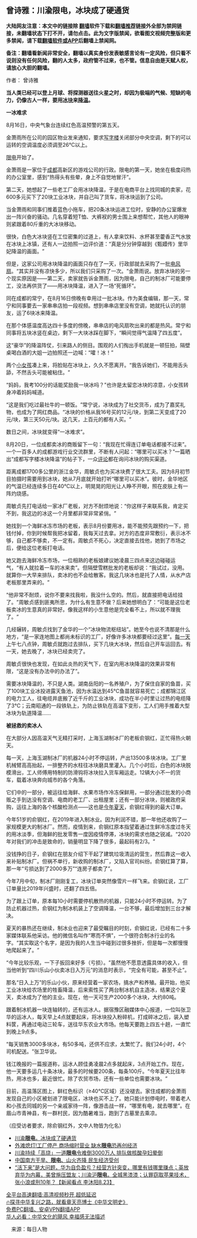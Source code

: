  <!-- 面包屑导航 --> <h2>曾诗雅：川渝限电，冰块成了硬通货</h2> <p class="notice"><b>大陆网友注意：本文中的链接除 <a href="https://github.com/bannedbook/fanqiang" >翻墙</a>软件下载和<a href="https://github.com/killgcd/justmysocks/blob/master/README.md">翻墙推荐</a>链接外全部为禁网链接，未翻墙状态下打不开，请勿点击。此为文字版禁闻，欲看图文视频完整版和更多禁闻，请下载<a href="https://github.com/bannedbook/fanqiang">翻墙软件或APP</a>后翻墙上禁闻网。</p><p>备注：翻墙看新闻非常安全，翻墙以真实身份发表敏感言论有一定风险，但只看不说则没有任何风险，翻的人太多，政府管不过来，也不管。信息自由是天赋人权，请放心大胆的翻墙。</b></p>  <div class="entry"> <p>作者： 曾诗雅</p> <p><strong>当人类已经可以登上月球、将探测器送往火星之时，却因为极端的气候、短缺的电力，仍像古人一样，要用<a href="https://www.bannedbook.org/bnews/tag/%E5%86%B0%E5%9D%97/" class="st_tag internal_tag" rel="tag" title="标签 冰块 下的日志">冰块</a>来<a href="https://www.bannedbook.org/bnews/tag/%E9%99%8D%E6%B8%A9/" class="st_tag internal_tag" rel="tag" title="标签 降温 下的日志">降温</a></strong><strong>。</strong></p> <p><strong>一冰难求</strong></p> <p>8月16日，中央气象台连续红色高温预警的第五天。</p> <p>金萧雨所在公司的园区物业发来通知，要求<a href="https://www.bannedbook.org/bnews/tag/%E5%86%99%E5%AD%97%E6%A5%BC/" class="st_tag internal_tag" rel="tag" title="标签 写字楼 下的日志">写字楼</a>关闭部分中央空调，剩下的可以运转的空调温度必须调至26℃以上。</p> <p><a href="https://www.bannedbook.org/bnews/tag/%E9%99%90%E7%94%B5/" class="st_tag internal_tag" rel="tag" title="标签 限电 下的日志">限电</a>开始了。</p> <p>金萧雨是一家位于<a href="https://www.bannedbook.org/bnews/tag/%e6%88%90%e9%83%bd/" class="st_tag internal_tag" rel="tag" title="标签 成都 下的日志">成都</a>高新区的游戏公司的行政。限电的第一天，她坐在极度闷热的办公室里，感到‌‌“热得头有些晕，身上不自觉地冒汗‌‌”。</p> <p>第二天，她想起了一些老工厂会用冰块降温，于是在电商平台上找同城的卖家，花600多元买下了20块工业冰块，并自己叫了货车，将冰块运到了公司。</p> <p>当金萧雨和同事们推着蓝色小拖车，把20条冰块运进工位时，安静的办公室爆发出一阵兴奋的骚动。几名穿着短T恤、大裤衩的男士围上来想帮忙，其他人的眼神则紧跟着80斤重的大冰块移动。</p> <p>很快，白色大冰块竖在工位密集的过道上，有人拿来饮料、水杯甚至藿香正气水放在冰块上冰镇，还有人一边拍照一边评价道：‌‌“真是分分钟穿越到《甄嬛传》里华妃降温的画面。‌‌”</p> <p>但是，这家公司用冰块降温的画面只存在了一天，行政部就去采购了一批<a href="https://www.bannedbook.org/bnews/tag/%E7%94%B5%E9%A3%8E%E6%89%87/" class="st_tag internal_tag" rel="tag" title="标签 电风扇 下的日志">电风扇</a>。‌‌“其实并没有凉快多少，所以我们只采购了一次。‌‌”金萧雨说。放弃冰块的另一个现实原因是——第二天，卖家就告诉金萧雨，因为限电，自己的制冰厂可能要停工，没法再供货了——用冰块降温，进入了一场‌‌“死循环‌‌”。</p>  <p>同在成都的常宁，在8月16日傍晚有幸用过一批冰块。作为美食编辑，那一天，常宁和同事要去一家串串店拍一段视频。想到串串店里没有空调，她就托认识的朋友，运了6块冰来降温。</p> <p>在那个体感温度高达四十多度的傍晚，串串店的电风扇吹出来的都是热风。常宁和同事将五块冰竖在桌边，剩下一大块冰踩在脚下，‌‌“瞬间觉得气温降了四五度‌‌”。</p> <p>这‌‌“豪华‌‌”的降温阵仗，引来路人的侧目。围观的人们掏出手机就是一顿狂拍，隔壁桌喝白酒的大姐一边拍照还一边喊：‌‌“嚯！冰！‌‌”</p> <p>两个<a href="https://www.bannedbook.org/bnews/tag/%E5%B0%8F%E5%A5%B3%E5%AD%A9/" class="st_tag internal_tag" rel="tag" title="标签 小女孩 下的日志">小女孩</a>凑上来，将脸贴在冰块上，久久不愿离开。‌‌“我告诉她们，不能用舌头舔，不然舌头可能被粘住。‌‌”</p> <p>‌‌“妈妈，我考100分的话能奖励我一块冰吗？‌‌”也许是太留恋冰块的凉意，小女孩转身冲着妈妈喊道。</p> <p>‌‌“这是我们吃过最社牛的一顿饭。‌‌”常宁说，冰块成为了社交货币，成为了嘉奖礼物，也成为了网红商品。‌‌“冰块的价格从我16号买的12元/块，到第二天变成了20元/块，第三天50元/块。这几天，上百元的都有人买。‌‌”</p> <p>数日之间，冰块就变得‌‌“一冰难求‌‌”。</p> <p>8月20日，一位成都卖冰的商贩留下一句：‌‌“我现在忙得连订单电话都接不过来‌‌”。一个一百多人的成都游戏行业交流群里，不断有人问起：‌‌“哪里可以买冰？‌‌”一篇晒出‌‌“成都写字楼冰块降温‌‌”的帖子下，一众<span class='wp_keywordlink_affiliate'><a href="https://www.bannedbook.org/bnews/comments/" title="新闻评论" target="_blank">评论</a></span>都在询问冰块的购买渠道。</p> <p>距离成都1700多公里的浙江金华，周敏贞也为买冰块费了很大工夫。因为8月初节目拍摄时需要用到冰块，她从7月底就开始打听‌‌“哪里可以买冰‌‌”。彼时，金华地区的气温已经连续多日在40℃以上，明晃晃的阳光让人睁不开眼，照在皮肤上有一阵灼烧感。</p> <p>周敏贞先打电话给一家冰厂老板，对方不耐烦地说：‌‌“你这样子来联系我，肯定买不到，我这边的冰这一个月里都非常非常紧俏。‌‌”</p> <p>她找到一个海鲜冰冻市场的老板，表示8月份要用冰，能不能预先跟预约一下，把钱付掉，你到时候帮我把冰留着，我每天过去拿。对方的态度非常敷衍，表示冰不够，自己都不够卖，不一定有。周敏贞不死心，决定直接去找他，她到了市场之后，便给这位老板打电话。</p>  <p>她又跑去海鲜冷冻市场，一位相熟的老板娘建议她凌晨三四点来这边碰碰运气，‌‌“有人就拉着一车的冰来卖‌‌”。但隔壁雪糕批发的老板却说：‌‌“我试过，没用。就算你一大早来排队，卖冰的也不会给散客。我这几块冰也是托了人情，从水产店老板那里弄来的。‌‌”</p> <p>‌‌“他非常不耐烦，说你不要来找我啦，我没什么空的。然后，就直接把电话给挂了。‌‌”周敏贞感到匪夷所思，为什么有生意不做？后来她想明白了：‌‌“可能是这位老板卖冰的生意真的非常好。像我这样的小生意他是完全看不上，所以就不理我了。‌‌”</p> <p>几经辗转，周敏贞找到了金华的一个‌‌“冰块物流枢纽站‌‌”。她至今也说不清那是什么地方，‌‌“是一家连地图上都尚未标识的工厂，好像许多冰块都要经过这里‌‌”。<a href="https://www.bannedbook.org/bnews/tag/%E6%AF%8F%E4%B8%80%E5%A4%A9/" class="st_tag internal_tag" rel="tag" title="标签 每一天 下的日志">每一天</a>上午七八点钟，周敏贞就跑过去排队，买下几块大冰块，然后自己开车运回去。有一天，她去晚了，冰块已经卖完了。</p> <p>周敏贞很快也发现，在如此炎热的天气下，在室内用冰块降温的效果非常有限，‌‌“这是没有办法中的办法了‌‌”。</p> <p>需要冰块降温的，不只是人类。湖南岳阳的一名养殖户，为了保住自家的鱼苗，买了100块工业冰投进露天鱼池，因为水温达到45℃鱼苗就容易死亡；成都锦江区的电力工人，往电缆井底搬了近千斤的工业冰块，成功在半小时里让过热的电缆降了3℃；云南昭通的一段铁轨上，为防止铁轨在高温下变形，工人们用手推着大型冰块为轨道降温……</p> <p><strong>被拯救的卖冰人</strong></p> <p>在大部分人因高温天气无精打采时，上海玉湖制冰厂的老板俞钢红，正忙得热火朝天。</p> <p>每一天，上海玉湖制冰厂的机器24小时不停运转，产出13500多块冰块。工厂里机械臂高高抬起，一排整齐的水柱往冰块磨具里灌入。几个小时后，白色的冰块脱模滑出，工人师傅用特制的防滑钩将冰块拉入货车厢运走。12辆大小不一的货车，载着冰块奔向城市的各个角落。</p> <p>它们中的一部分，被运往给海鲜、水果市场作冷冻保鲜用，一部分通过批发的小商贩之手到达没有空调、电商的老工厂、出租屋里；还有一部分冰块，则被政府采购，运往上海的各个核酸检测点——这也是<a href="https://www.bannedbook.org/bnews/tag/%E4%BB%8A%E5%B9%B4%E5%A4%8F%E5%A4%A9/" class="st_tag internal_tag" rel="tag" title="标签 今年夏天 下的日志">今年夏天</a>，俞钢红得到的最大订单。</p> <p>今年51岁的俞钢红，在2019年进入制冰业。因为利润不错，那一年他还收购了一家规模更大的制冰厂。然而，疫情到来，俞钢红原本指望着通过生鲜冷冻度过冬天的用冰淡季，但海鲜的批发零售一度因疫情停滞，冰块的需求也随之锐减。‌‌“2020年对我们的冲击是致命的，销量明显下降了很多，最起码有2/3。‌‌”</p> <p>没钱挣的日子，俞钢红在朋友介绍下干起了建筑垃圾清运的营生，然后靠这一收入来补贴制冰厂。但祸不单行，新收购的制冰厂，又陷入官司纠纷。俞钢红算了算，那一年‌‌“亏损达到了2000多万‌‌”‌‌“连房子都卖了‌‌”。</p>  <p>今年7月中旬，制冰厂刚刚复工，冰块订单突然像雪片一样飞来。俞钢红说，工厂订单量比2019年兴盛时，还翻了四五倍。</p> <p>为了跟上订单，原本每10小时需要停机散热的机器，只能24小时不停运转。为了防止机器过热，俞钢红为制冰机装上了空调降温，一台不够，最后增加到三台才解决。</p> <p>夏天的暴热还在继续，制冰业也迎来了最受瞩目的时刻，俞钢红说，已经有二十多家媒体联系他采访。他的微信名叫作‌‌“寒而不惧‌‌”，一个很符合制冰行业的名字。‌‌“其实取这个名字，是因为我的人生当中碰到过很多挫折，但是每一次都慢慢地爬起来了。‌‌”</p> <p>‌‌“今年比较乐观，一下子扳回来好多（亏损）。‌‌”虽然他不愿意透露具体的收入，但当他听到‌‌“四川乐山小伙卖冰日入万元‌‌”的消息时表示，‌‌“完全有可能，甚至不止‌‌”。</p> <p>那名‌‌“日入上万‌‌”的乐山小伙，原来经营着一家农场，搞水产和养殖。最开始，他买工业冰块给农场里的牲畜降温，后来索性买了两台制冰机自主造冰，结果这个夏天，卖冰成为了他的主业。现在，他一天可生产2000多个冰块，大约80吨。</p> <p>跟着制冰机器一块连轴转的，还有运冰人。据宿豫区融媒体中心报道，一位叫张卫华的运冰人，每天早上4点就要起床，将冰块投入粉碎机，打成碎冰之后，装入塑料筐，再通过电动三轮车，送往华东农业大市场。他每天要跑上四五十趟，一直忙到晚上9点多。</p> <p>‌‌“每天销售3000多块冰，有50多吨，还供不应求，太繁忙了。我们24小时，4个司机配送。‌‌”张卫华说。</p> <p>钱江晚报的一篇报道称，运冰人顾佳勇凌晨2点多就起床，3点开始工作。现在，他一天要多运几十条冰块，最多的时候要200条，每条100斤。‌‌“今年夏天比往年热，用冰也多，最近很忙。除了农贸市场，还有一些单位也需要冰块。‌‌”</p> <p>目前，高温落区图上，鲜红色标识（≥40℃区域）还没褪去。家住成都的金萧雨发现自己的小区被划进了限电区，冰块也买不上了。她只能计划停电时，带着老人和小孩去同城的另一个亲戚家待一阵，像游击战一样，‌‌“哪里有电，就去哪里‌‌”。在眉山市青神县，有一群村民，因为酷暑难当，跑到了古墓里去乘凉。</p> <p>（应受访者要求，除俞钢红外，文中人物皆为化名）</p> <div id="taboola-mid-1"></div>  <ul class='op-related-articles' title='相关阅读'> <li><a href='https://www.bannedbook.org/bnews/ssgc/20220825/1776055.html' target='_blank'>川渝<b>限电</b>，冰块成了硬通货</a></li> <li><a href='https://www.bannedbook.org/bnews/taiwannews/20220825/1775936.html' target='_blank'>外滩熄灯!工厂停产 商场缩时营业 缺水<b>限电</b>恐再创经济</a></li> <li><a href='https://www.bannedbook.org/bnews/comments/20220825/1775931.html' target='_blank'>川渝持续「高烧」一道<b>限电</b>令难倒3000万人 排队做核酸孕妇晕倒</a></li> <li><a href='https://www.bannedbook.org/bnews/taiwannews/20220824/1775892.html' target='_blank'>中国南方干旱、<b>限电</b>、山火齐降 民生经济受创</a></li> <li><a href='https://www.bannedbook.org/bnews/bannedvideo/20220824/1775694.html' target='_blank'>“活下来”是大问题，华为自负盈亏？经营方针突变，哪里有钱哪里赚点；英放弃华为内幕，美曾施压盟友；川渝沪<b>限电</b>，全城黑漆漆；认罪窃取苹果技术，张小浪或刑10年？【新闻看点 李沐阳8.23】</a></li> </ul> <p class="texttj"> <a href="https://github.com/bannedbook/fanqiang/wiki/V2ray%E6%9C%BA%E5%9C%BA" target="_blank">全平台高速翻墙:高清视频秒开,超低延迟</a><br/> <a href="https://www.bannedbook.org/bnews/comments/20220808/1768773.html" target="_blank">🔥探寻中华复兴之路，就看章天亮博士《中华文明史》</a><br/> <a href="https://github.com/bannedbook/fanqiang/wiki/%E7%A6%81%E9%97%BB%E7%BD%91%E5%AE%89%E5%8D%93%E7%BF%BB%E5%A2%99%E6%96%B0%E9%97%BBAPP" target="_blank">免费PC翻墙、安卓VPN翻墙APP</a><br/> <a href="https://www.bannedbook.org/bnews/comments/20220220/1694796.html" target="_blank">华人必看：中华文化的飓风 幸福感无法描述</a> </p> <p class="src-info">　来源：每日人物 </p><a name='sharetosocial'></a>  <div style="margin-bottom:5px;padding-bottom:5px;clear:both"> <div id="archive-pix-1" class="banner-ads"> <!-- AuctionX Display platform tag START --> <div id="27602x728x90x621x_ADSLOT1" clicktrack="%%CLICK_URL_ESC%%"></div>  <!-- AuctionX Display platform tag END --> </div> <div id="archive-pix-2" class="banner-ads"> <!-- AuctionX Display platform tag START --> <div id="27556x300x250x621x_ADSLOT1" clicktrack="%%CLICK_URL_ESC%%" style="margin:0 auto;text-align:center"></div>  <!-- AuctionX Display platform tag END --> </div> </div>  <div id="archive-pix-1" class="banner-ads"> <!-- AuctionX Display platform tag START --> <div id="27603x728x90x621x_ADSLOT1" clicktrack="%%CLICK_URL_ESC%%"></div>  <!-- AuctionX Display platform tag END --> </div> </div><!--END ENTRY--> 